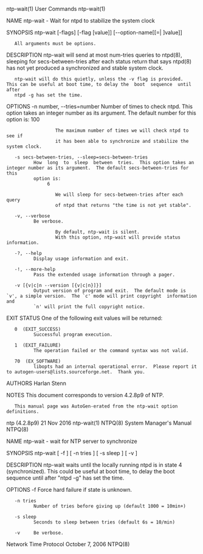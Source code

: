 ntp-wait(1)                                                        User Commands                                                       ntp-wait(1)

NAME
       ntp-wait - Wait for ntpd to stabilize the system clock

SYNOPSIS
       ntp-wait [-flags] [-flag [value]] [--option-name[[=| ]value]]

       All arguments must be options.

DESCRIPTION
       ntp-wait will send at most num-tries queries to ntpd(8), sleeping for secs-between-tries after each status return that says ntpd(8) has not
       yet produced a synchronized and stable system clock.

       ntp-wait will do this quietly, unless the -v flag is provided.  This can be useful at boot time, to delay the  boot  sequence  until  after
       ntpd -g has set the time.

OPTIONS
       -n number, --tries=number
              Number of times to check ntpd.  This option takes an integer number as its argument.  The default number for this option is:
                   100

                      The maximum number of times we will check ntpd to see if
                      it has been able to synchronize and stabilize the system clock.

       -s secs-between-tries, --sleep=secs-between-tries
              How  long  to  sleep  between  tries.  This option takes an integer number as its argument.  The default secs-between-tries for this
              option is:
                   6

                      We will sleep for secs-between-tries after each query
                      of ntpd that returns "the time is not yet stable".

       -v, --verbose
              Be verbose.

                      By default, ntp-wait is silent.
                      With this option, ntp-wait will provide status information.

       -?, --help
              Display usage information and exit.

       -!, --more-help
              Pass the extended usage information through a pager.

       -v [{v|c|n --version [{v|c|n}]}]
              Output version of program and exit.  The default mode is `v', a simple version.  The `c' mode will print copyright  information  and
              `n' will print the full copyright notice.

EXIT STATUS
       One of the following exit values will be returned:

       0  (EXIT_SUCCESS)
              Successful program execution.

       1  (EXIT_FAILURE)
              The operation failed or the command syntax was not valid.

       70  (EX_SOFTWARE)
              libopts had an internal operational error.  Please report it to autogen-users@lists.sourceforge.net.  Thank you.

AUTHORS
       Harlan Stenn

NOTES
       This document corresponds to version 4.2.8p9 of NTP.

       This manual page was AutoGen-erated from the ntp-wait option definitions.

ntp (4.2.8p9)                                                       21 Nov 2016                                                        ntp-wait(1)
NTPQ(8)                                                       System Manager's Manual                                                      NTPQ(8)

NAME
       ntp-wait - wait for NTP server to synchronize

SYNOPSIS
       ntp-wait [ -f ] [ -n tries ] [ -s sleep ] [ -v ]

DESCRIPTION
       ntp-wait  waits until the locally running ntpd is in state 4 (synchronized).  This could be useful at boot time, to delay the boot sequence
       until after "ntpd -g" has set the time.

OPTIONS
       -f     Force hard failure if state is unknown.

       -n tries
              Number of tries before giving up (default 1000 = 10min+)

       -s sleep
              Seconds to sleep between tries (default 6s = 10/min)

       -v     Be verbose.

Network Time Protocol                                             October 7, 2006                                                          NTPQ(8)
